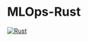 # MLOps-Rust
[![Rust](https://github.com/m1np3m/MLOps-Rust/actions/workflows/rust.yml/badge.svg)](https://github.com/m1np3m/MLOps-Rust/actions/workflows/rust.yml)
